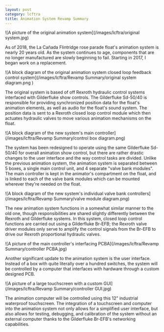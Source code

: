 ```yaml
---
layout: post
category: lcftra
title: Animation System Revamp Summary
---
```

![A picture of the original animation system](/images/lcftra/original system.jpg)
<!----  <a href="{{ site.baseurl }}/images/lcftra/Revamp Summary/original system.jpg"><img src="{{ site.baseurl }}/images/lcftra/Revamp Summary/original system.jpg" title="Open image"/></a> --->

As of 2018, the La Cañada Flintridge rose parade float's animation system is nearly 20 years old. As the system continues to age, components that are no longer manufactured are slowly beginning to fail. Starting in 2017, I began work on a replacement.<!--more-->

![A block diagram of the original animation system closed loop feedback control system](/images/lcftra/Revamp Summary/original system diagram.png )

The original system is based of off Rexroth hydraulic control systems interfaced with Gilderfluke show controls. The Gilderfluke Sd-50/40 is responsible for providing synchronized position data for the float's animation elements, as well as audio for the float's sound system. The position data is sent to a Rexroth closed loop control module which then actuates hydraulic valves to move various animation mechanisms on the float.

![A block diagram of the new system's main controller](/images/lcftra/Revamp Summary/control box diagram.png)

The system has been redesigned to operate using the same Gilderfluke Sd-50/40 for overall animation show control, but there are rather drastic changes to the user interface and the way control tasks are divided. Unlike the previous animation system, the animation system is separated between 5 boxes, a single main control unit, and 4 separate "valve bank modules". The main controller is kept in the animator's compartment on the float, and is linked to each of the valve bank modules which can be mounted wherever they're needed on the float. 

![A block diagram of the new system's individual valve bank controllers](/images/lcftra/Revamp Summary/valve module diagram.png)

The new animation system functions in a somewhat similar manner to the old one, though responsibilities are shared slightly differently between the Rexroth and Gilderfluke systems. In this system, closed loop control functions are carried out using a Gilderfluke Br-EFB; the Rexroth valve driver modules only serve to amplify the control signals from the Br-EFB to drive our Rexroth proportional hydraulic valves.

![A picture of the main controller's interfacing PCBA](/images/lcftra/Revamp Summary/controller PCBA.jpg)

Another significant update to the animation system is the user interface. Instead of a box with quite literally over a hundred switches, the system will be controlled by a computer that interfaces with hardware through a custom designed PCB.

![A picture of a large touchscreen with a custom GUI](/images/lcftra/Revamp Summary/controller GUI.jpg)

The animation computer will be controlled using this 12" industrial waterproof touchscreen. The integration of a touchscreen and computer into the animation system not only allows for a simplified user interface, but also allows for testing, debugging, and calibration of the system without an external computer thanks to the Gilderfluke Br-EFB's networking capabilities.
